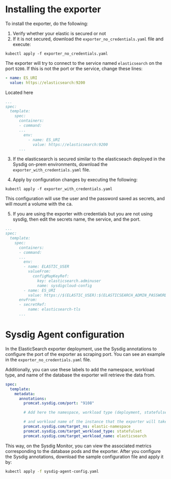 # Installing the exporter
To install the exporter, do the following:
1. Verify whether your elastic is secured or not
2. If it is not secured, download the `exporter_no_credentials.yaml` file and execute:
```
kubectl apply -f exporter_no_credentials.yaml
```
The exporter will try to connect to the service named `elasticsearch` on the port `9200`. If this is not the port or the service, change these lines:
```yaml
- name: ES_URI
  value: https://elasticsearch:9200
```
Located here
```yaml
...
spec:
  template:
    spec:
      containers:
      - command:
      ...
        env:
          - name: ES_URI
            value: https://elasticsearch:9200
      ...
```
3. If the elasticsearch is secured similar to the elasticseach deployed in the Sysdig on-prem environments, download the `exporter_with_credentials.yaml` file.

4. Apply by configuration changes by executing the following:
```
kubectl apply -f exporter_with_credentials.yaml
```
This configuration will use the user and the password saved as secrets, and will mount a volume with the ca.

5. If you are using the exporter with credentials but you are not using sysdig, then edit the secrets name, the service, and the port.

```yaml
...
spec:
  template:
    spec:
      containers:
      - command:
      ...
        env:
        - name: ELASTIC_USER
          valueFrom:
            configMapKeyRef:
              key: elasticsearch.adminuser
              name: sysdigcloud-config
        - name: ES_URI
          value: https://$(ELASTIC_USER):$(ELASTICSEARCH_ADMIN_PASSWORD)@sysdigcloud-elasticsearch:9200
      envFrom:
      - secretRef:
          name: elasticsearch-tls
      ...
```
# Sysdig Agent configuration
In the ElasticSearch exporter deployment, use the Sysdig annotations to configure the port of the exporter as scraping port. You can see an example in the `exporter_no_credentials.yaml` file.

Additionally, you can use these labels to add the namespace, workload type, and name of the database the exporter will retrieve the data from.

```yaml
spec:
  template:
    metadata:
      annotations:
        promcat.sysdig.com/port: "9108"

        # Add here the namespace, workload type (deployment, statefulset, replicaset, daemonset) 

        # and workload name of the instance that the exporter will take data from
        promcat.sysdig.com/target_ns: elastic-namespace
        promcat.sysdig.com/target_workload_type: statefulset
        promcat.sysdig.com/target_workload_name: elasticsearch
```
This way, on the Sysdig Monitor, you can view the associated metrics corresponding to the database pods and the exporter.
After you configure the Sysdig annotations, download the sample configuration file and apply it by:
```bash
kubectl apply -f sysdig-agent-config.yaml
```